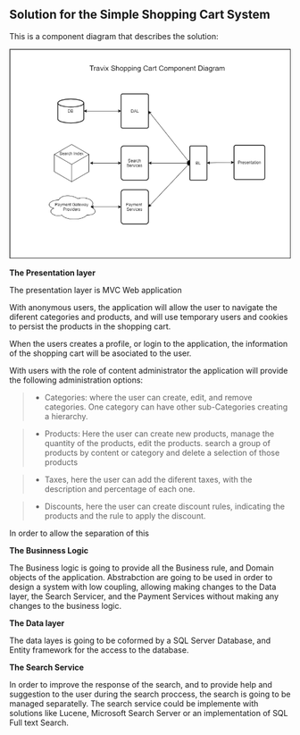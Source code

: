 ## Solution for the Simple Shopping Cart System

This is a component diagram that describes the solution:

![Component Diagram](https://github.com/RubenTejada/tech-test/blob/master/ShoppingCartComponents.png)

**The Presentation layer**

The presentation layer is MVC Web application

With anonymous users, the application will allow the user to navigate the diferent categories and products, and will use temporary users and cookies to persist the products in the shopping cart. 

When the users creates a profile, or login to the application, the information of the shopping cart will be asociated to the user.

With users with the role of content administrator the application will provide the following administration options:
  
>- Categories: where the user can create, edit, and remove  categories. One category can have other sub-Categories creating a hierarchy.
  
>- Products: Here the user can create new products, manage the quantity of the products, edit the products. search a group of products by content or category and delete a selection of those products
  
>- Taxes, here the user can add the diferent taxes, with the description and percentage of each one.
  
>- Discounts, here the user can create discount rules, indicating the products and the rule to apply the discount.

In order to allow the separation of this 


**The Businness Logic**

The Business logic is going to provide all the Business rule, and Domain objects of the application. Abstrabction are going to be used in order to design a system with low coupling, allowing making changes to the Data layer, the Search Servicer, and the Payment Services without making any changes to the business logic.

**The Data layer**

The data layes is going to be coformed by a SQL Server Database, and Entity framework for the access to the database.

**The Search Service**

In order to improve the response of the search, and to provide help and suggestion to the user during the search proccess, the search is going to be managed separatelly. The search service could be implemente with solutions like Lucene, Microsoft Search Server or an implementation of SQL Full text Search.




  
  
  
















